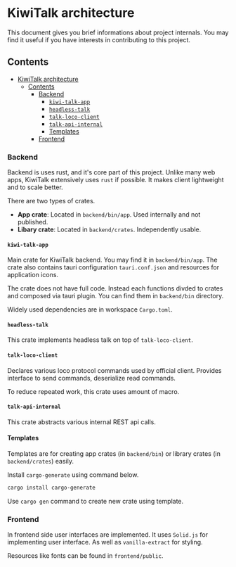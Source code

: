 # KiwiTalk architecture
This document gives you brief informations about project internals.
You may find it useful if you have interests in contributing to this project.

## Contents
- [KiwiTalk architecture](#kiwitalk-architecture)
  - [Contents](#contents)
    - [Backend](#backend)
      - [`kiwi-talk-app`](#kiwi-talk-app)
      - [`headless-talk`](#headless-talk)
      - [`talk-loco-client`](#talk-loco-client)
      - [`talk-api-internal`](#talk-api-internal)
      - [Templates](#templates)
    - [Frontend](#frontend)

### Backend
Backend is uses rust, and it's core part of this project.
Unlike many web apps, KiwiTalk extensively uses `rust` if possible.
It makes client lightweight and to scale better.

There are two types of crates.
- **App crate**: Located in `backend/bin/app`. Used internally and not published.
- **Libary crate**: Located in `backend/crates`. Independently usable.

#### `kiwi-talk-app`
Main crate for KiwiTalk backend.
You may find it in `backend/bin/app`.
The crate also contains tauri configuration `tauri.conf.json` and resources for application icons.

The crate does not have full code. Instead each functions divded to crates and composed via tauri plugin.
You can find them in `backend/bin` directory.

Widely used dependencies are in workspace `Cargo.toml`.

#### `headless-talk`
This crate implements headless talk on top of `talk-loco-client`.

#### `talk-loco-client`
Declares various loco protocol commands used by official client.
Provides interface to send commands, deserialize read commands.

To reduce repeated work, this crate uses amount of macro.

#### `talk-api-internal`
This crate abstracts various internal REST api calls.

#### Templates
Templates are for creating app crates (in `backend/bin`) or library crates (in `backend/crates`) easily.

Install `cargo-generate` using command below.
```sh
cargo install cargo-generate
```

Use `cargo gen` command to create new crate using template.

### Frontend
In frontend side user interfaces are implemented.
It uses `Solid.js` for implementing user interface.
As well as `vanilla-extract` for styling.

Resources like fonts can be found in `frontend/public`.
